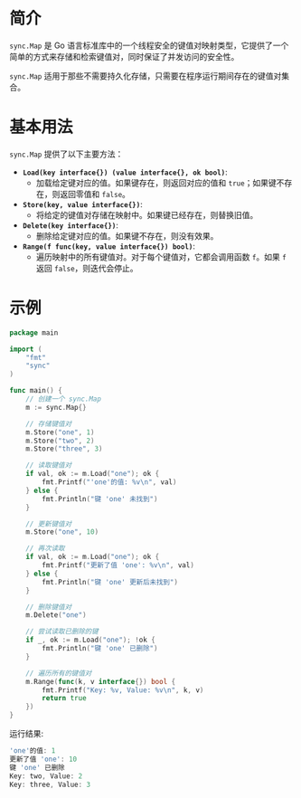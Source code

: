 # 简介

`sync.Map` 是 Go 语言标准库中的一个线程安全的键值对映射类型，它提供了一个简单的方式来存储和检索键值对，同时保证了并发访问的安全性。

`sync.Map` 适用于那些不需要持久化存储，只需要在程序运行期间存在的键值对集合。

# 基本用法

`sync.Map` 提供了以下主要方法：

- **`Load(key interface{}) (value interface{}, ok bool)`**:
    - 加载给定键对应的值。如果键存在，则返回对应的值和 `true`；如果键不存在，则返回零值和 `false`。
- **`Store(key, value interface{})`**:
    - 将给定的键值对存储在映射中。如果键已经存在，则替换旧值。
- **`Delete(key interface{})`**:
    - 删除给定键对应的值。如果键不存在，则没有效果。
- **`Range(f func(key, value interface{}) bool)`**:
    - 遍历映射中的所有键值对。对于每个键值对，它都会调用函数 `f`。如果 `f` 返回 `false`，则迭代会停止。

# 示例

```go
package main

import (
	"fmt"
	"sync"
)

func main() {
	// 创建一个 sync.Map
	m := sync.Map{}

	// 存储键值对
	m.Store("one", 1)
	m.Store("two", 2)
	m.Store("three", 3)

	// 读取键值对
	if val, ok := m.Load("one"); ok {
		fmt.Printf("'one'的值: %v\n", val)
	} else {
		fmt.Println("键 'one' 未找到")
	}

	// 更新键值对
	m.Store("one", 10)

	// 再次读取
	if val, ok := m.Load("one"); ok {
		fmt.Printf("更新了值 'one': %v\n", val)
	} else {
		fmt.Println("键 'one' 更新后未找到")
	}

	// 删除键值对
	m.Delete("one")

	// 尝试读取已删除的键
	if _, ok := m.Load("one"); !ok {
		fmt.Println("键 'one' 已删除")
	}

	// 遍历所有的键值对
	m.Range(func(k, v interface{}) bool {
		fmt.Printf("Key: %v, Value: %v\n", k, v)
		return true
	})
}
```

运行结果:

```go
'one'的值: 1
更新了值 'one': 10  
键 'one' 已删除     
Key: two, Value: 2  
Key: three, Value: 3
```

